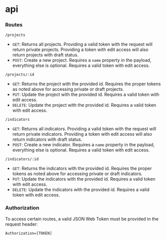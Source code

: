 # api

### Routes

`/projects`
  - `GET`: Returns all projects. Providing a valid token with the request will return private projects. Providing a token with edit access will also return projects with draft status.
  - `POST`: Create a new project. Requires a `name` property in the payload, everything else is optional. Requires a valid token with edit access.
  
`/projects/:id`
  - `GET`: Returns the project with the provided id. Requires the proper tokens as noted above for accessing private or draft projects.
  - `PUT`: Update the project with the provided id. Requires a valid token with edit access.
  - `DELETE`: Update the project with the provided id. Requires a valid token with edit access.

`/indicators`
  - `GET`: Returns all indicators. Providing a valid token with the request will return private indicators. Providing a token with edit access will also return indicators with draft status.
  - `POST`: Create a new indicator. Requires a `name` property in the payload, everything else is optional. Requires a valid token with edit access.
  
`/indicators/:id`
  - `GET`: Returns the indicators with the provided id. Requires the proper tokens as noted above for accessing private or draft indicators.
  - `PUT`: Update the indicators with the provided id. Requires a valid token with edit access.
  - `DELETE`: Update the indicators with the provided id. Requires a valid token with edit access.


### Authorization

To access certain routes, a valid JSON Web Token must be provided in the request header:

    Authorization=[TOKEN]
